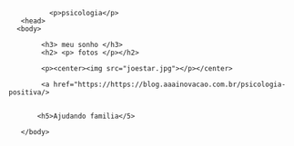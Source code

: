<!DOCTYPE html>
<html>
       <head>
       
              <p>psicologia</p>
       <head>
      <body>
      
            <h3> meu sonho </h3>
            <h2> <p> fotos </p></h2>
            
            <p><center><img src="joestar.jpg"></p></center>
            
            <a href="https://https://blog.aaainovacao.com.br/psicologia-positiva/>
            
            
           <h5>Ajudando familia</5>
           
       </body>
  </html>
